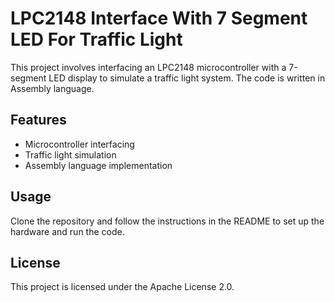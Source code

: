 # LPC2148 Interface With 7 Segment LED For Traffic Light

This project involves interfacing an LPC2148 microcontroller with a 7-segment LED display to simulate a traffic light system. The code is written in Assembly language.

## Features
- Microcontroller interfacing
- Traffic light simulation
- Assembly language implementation

## Usage
Clone the repository and follow the instructions in the README to set up the hardware and run the code.

## License
This project is licensed under the Apache License 2.0.
